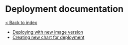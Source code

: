 # Deployment documentation

[< Back to index](../README.md)

- [Deploying with new image version](deploying-updated-code.md)
- [Creating new chart for deployment](creating-a-new-component-chart-version.md)